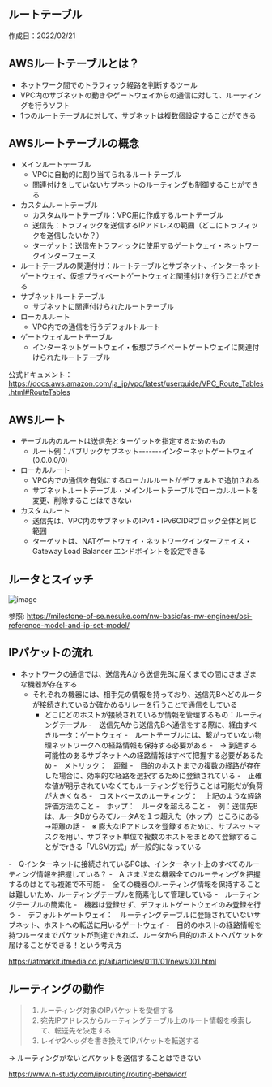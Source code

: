 ## ルートテーブル
作成日：2022/02/21

## AWSルートテーブルとは？
- ネットワーク間でのトラフィック経路を判断するツール
- VPC内のサブネットの動きやゲートウェイからの通信に対して、ルーティングを行うソフト
- 1つのルートテーブルに対して、サブネットは複数個設定することができる


## AWSルートテーブルの概念
- メインルートテーブル 
  - VPCに自動的に割り当てられるルートテーブル
  - 関連付けをしていないサブネットのルーティングも制御することができる
- カスタムルートテーブル
  - カスタムルートテーブル：VPC用に作成するルートテーブル
  - 送信先：トラフィックを送信するIPアドレスの範囲（どこにトラフィックを送信したいか？）
  - ターゲット：送信先トラフィックに使用するゲートウェイ・ネットワークインターフェース
- ルートテーブルの関連付け：ルートテーブルとサブネット、インターネットゲートウェイ、仮想プライベートゲートウェイと関連付けを行うことができる
- サブネットルートテーブル
  - サブネットに関連付けられたルートテーブル
- ローカルルート
  - VPC内での通信を行うデフォルトルート
- ゲートウェイルートテーブル
  - インターネットゲートウェイ・仮想プライベートゲートウェイに関連付けられたルートテーブル

公式ドキュメント：https://docs.aws.amazon.com/ja_jp/vpc/latest/userguide/VPC_Route_Tables.html#RouteTables

## AWSルート
- テーブル内のルートは送信先とターゲットを指定するためのもの
  - ルート例：パブリックサブネット-------インターネットゲートウェイ(0.0.0.0/0)
- ローカルルート
  - VPC内での通信を有効にするローカルルートがデフォルトで追加される
  - サブネットルートテーブル・メインルートテーブルでローカルルートを変更、削除することはできない
- カスタムルート
  - 送信先は、VPC内のサブネットのIPv4・IPv6CIDRブロック全体と同じ範囲
  - ターゲットは、NATゲートウェイ・ネットワークインターフェイス・Gateway Load Balancer エンドポイントを設定できる

## ルータとスイッチ
![image](https://user-images.githubusercontent.com/47252405/156005133-ecc3a82e-8a45-4a23-9c8b-8d6af1fce64a.png)

参照: https://milestone-of-se.nesuke.com/nw-basic/as-nw-engineer/osi-reference-model-and-ip-set-model/

## IPパケットの流れ

- ネットワークの通信では、送信先Aから送信先Bに届くまでの間にさまざまな機器が存在する
  - それぞれの機器には、相手先の情報を持っており、送信先Bへどのルータが接続されているか確かめるリレーを行うことで通信をしている
    - どこにどのホストが接続されているか情報を管理するもの：ルーティングテーブル
    -　送信先Aから送信先Bへ通信をする際に、経由すべきルータ：ゲートウェイ
  -　ルートテーブルには、繋がっていない物理ネットワークへの経路情報も保持する必要がある
    -　→ 到達する可能性のあるサブネットへの経路情報はすべて把握する必要があるため
    -　メトリック：　距離
      -　目的のホストまでの複数の経路が存在した場合に、効率的な経路を選択するために登録されている
      -　正確な値が明示されていなくてもルーティングを行うことは可能だが負荷が大きくなる
        -　コストベースのルーティング：　上記のような経路評価方法のこと
    -　ホップ：　ルータを超えること
      -　例：送信先Bは、ルータBからみてルータAを１つ超えた（ホップ）ところにある→距離の話
    -　※ 膨大なIPアドレスを登録するために、サブネットマスクを用い、サブネット単位で複数のホストをまとめて登録することがでrきる「VLSM方式」が一般的になっている

-　Qインターネットに接続されているPCは、インターネット上のすべてのルーティング情報を把握している？
  -　A さまざまな機器全てのルーティングを把握するのはとても複雑で不可能
    -　全ての機器のルーティング情報を保持することは難しいため、ルーティングテーブルを簡素化して管理している
    -　ルーティングテーブルの簡素化
      -　機器は登録せず、デフォルトゲートウェイのみ登録を行う
      -　デフォルトゲートウェイ：　ルーティングテーブルに登録されていないサブネット、ホストへの転送に用いるゲートウェイ
      -　目的のホストの経路情報を持つルータまでパケットが到達できれば、ルータから目的のホストへパケットを届けることができる！という考え方

https://atmarkit.itmedia.co.jp/ait/articles/0111/01/news001.html

## ルーティングの動作

> 1. ルーティング対象のIPパケットを受信する
> 2. 宛先IPアドレスからルーティングテーブル上のルート情報を検索して、転送先を決定する
> 3. レイヤ2ヘッダを書き換えてIPパケットを転送する

→ ルーティングがないとパケットを送信することはできない

https://www.n-study.com/iprouting/routing-behavior/
